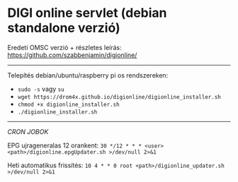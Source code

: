 # DIGI online servlet (debian standalone verzió)

Eredeti OMSC verzió + részletes leírás: https://github.com/szabbenjamin/digionline/

--- 

Telepítés debian/ubuntu/raspberry pi os rendszereken:
* `sudo -s` vagy `su`
* `wget https://drom4x.github.io/digionline/digionline_installer.sh`
* `chmod +x digionline_installer.sh`
* `./digionline_installer.sh`

---

_CRON JOBOK_

EPG ujrageneralas 12 orankent:
`30 */12 * * * <user> <path>/digionline.epgUpdater.sh >/dev/null 2>&1`

Heti automatikus frissítés:
`10 4 * * 0 root <path>/digionline_updater.sh >/dev/null 2>&1`